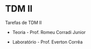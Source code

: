 # TDM II

Tarefas de TDM II

- Teoria - Prof. Romeu Corradi Junior

- Laboratório - Prof. Everton Corrêa